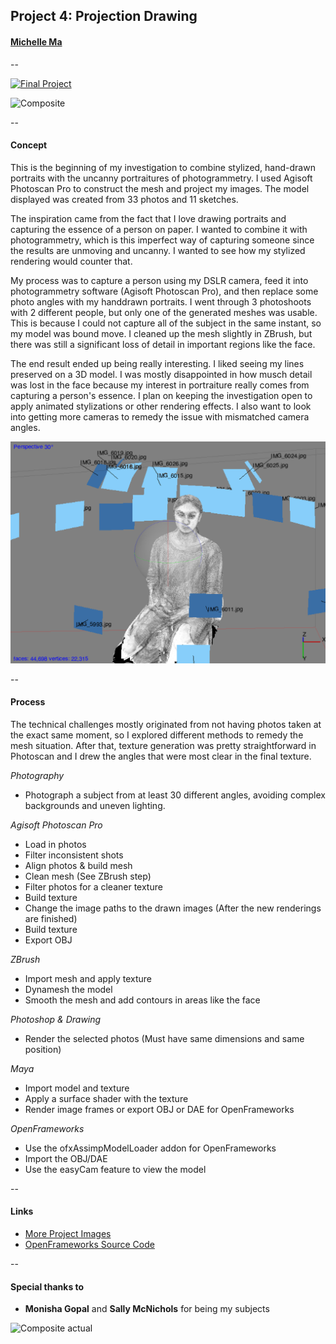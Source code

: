 ## Project 4: Projection Drawing
#### [Michelle Ma](../README.md)

--

[![Final Project](final/timeline.gif)](https://vimeo.com/148398718 "Projection Drawing")

![Composite](final/composite.png)

--

#### Concept

This is the beginning of my investigation to combine stylized, hand-drawn portraits with the uncanny portraitures of photogrammetry. I used Agisoft Photoscan Pro to construct the mesh and project my images. The model displayed was created from 33 photos and 11 sketches.

The inspiration came from the fact that I love drawing portraits and capturing the essence of a person on paper. I wanted to combine it with photogrammetry, which is this imperfect way of capturing someone since the results are unmoving and uncanny. I wanted to see how my stylized rendering would counter that.

My process was to capture a person using my DSLR camera, feed it into photogrammetry software (Agisoft Photoscan Pro), and then replace some photo angles with my handdrawn portraits. I went through 3 photoshoots with 2 different people, but only one of the generated meshes was usable. This is because I could not capture all of the subject in the same instant, so my model was bound move. I cleaned up the mesh slightly in ZBrush, but there was still a significant loss of detail in important regions like the face.

The end result ended up being really interesting. I liked seeing my lines preserved on a 3D model. I was mostly disappointed in how musch detail was lost in the face because my interest in portraiture really comes from capturing a person's essence. I plan on keeping the investigation open to apply animated stylizations or other rendering effects. I also want to look into getting more cameras to remedy the issue with mismatched camera angles.

![Screenshot](final/screenshot.png)

--

#### Process

The technical challenges mostly originated from not having photos taken at the exact same moment, so I explored different methods to remedy the mesh situation. After that, texture generation was pretty straightforward in Photoscan and I drew the angles that were most clear in the final texture.

*Photography*
- Photograph a subject from at least 30 different angles, avoiding complex backgrounds and uneven lighting.

*Agisoft Photoscan Pro*
- Load in photos
- Filter inconsistent shots
- Align photos & build mesh
- Clean mesh (See ZBrush step)
- Filter photos for a cleaner texture
- Build texture
- Change the image paths to the drawn images (After the new renderings are finished)
- Build texture
- Export OBJ

*ZBrush*
- Import mesh and apply texture
- Dynamesh the model
- Smooth the mesh and add contours in areas like the face

*Photoshop & Drawing*
- Render the selected photos (Must have same dimensions and same position)

*Maya*
- Import model and texture
- Apply a surface shader with the texture
- Render image frames or export OBJ or DAE for OpenFrameworks

*OpenFrameworks*
- Use the ofxAssimpModelLoader addon for OpenFrameworks
- Import the OBJ/DAE
- Use the easyCam feature to view the model

-- 

#### Links
- [More Project Images](https://github.com/michell3/Photos/tree/master/final)
- [OpenFrameworks Source Code](../ModelViewer)

--

#### Special thanks to
- **Monisha Gopal** and **Sally McNichols** for being my subjects

![Composite actual](final/composite_actual.png)
